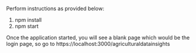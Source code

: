 Perform instructions as provided below:

1. npm install
2. npm start

Once the application started, you will see a blank page which would be the login page, so go to https://localhost:3000/agriculturaldatainsights